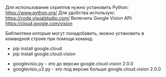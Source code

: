 Для использования скриптов нужно установить Python: https://www.python.org/
Для удобства использую: https://code.visualstudio.com/
Включить Google Vision API: https://cloud.google.com/vision

Библиотеки которые могут понадобавить, можно установить в командной строке при помощи команд:
<ul>
 <li>pip install google.cloud</li>
 <li>pip install google.cloud.vision</li>
</ul>

<ul>
 <li>googlevisio.py - это до версии google.cloud.vision 2.0.0 </li>
 <li>googlevisio_v2.py - это под версии больше google.cloud.vision 2.0.0</li>
</ul>

